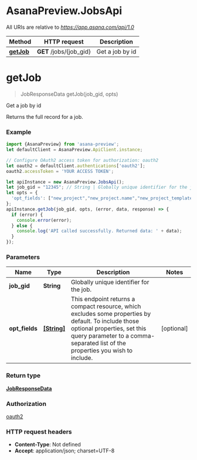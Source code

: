 # AsanaPreview.JobsApi

All URIs are relative to *https://app.asana.com/api/1.0*

Method | HTTP request | Description
------------- | ------------- | -------------
[**getJob**](JobsApi.md#getJob) | **GET** /jobs/{job_gid} | Get a job by id

<a name="getJob"></a>
# **getJob**
> JobResponseData getJob(job_gid, opts)

Get a job by id

Returns the full record for a job.

### Example
```javascript
import {AsanaPreview} from 'asana-preview';
let defaultClient = AsanaPreview.ApiClient.instance;

// Configure OAuth2 access token for authorization: oauth2
let oauth2 = defaultClient.authentications['oauth2'];
oauth2.accessToken = 'YOUR ACCESS TOKEN';

let apiInstance = new AsanaPreview.JobsApi();
let job_gid = "12345"; // String | Globally unique identifier for the job.
let opts = { 
  'opt_fields': ["new_project","new_project.name","new_project_template","new_project_template.name","new_task","new_task.name","new_task.resource_subtype","resource_subtype","status"] // [String] | This endpoint returns a compact resource, which excludes some properties by default. To include those optional properties, set this query parameter to a comma-separated list of the properties you wish to include.
};
apiInstance.getJob(job_gid, opts, (error, data, response) => {
  if (error) {
    console.error(error);
  } else {
    console.log('API called successfully. Returned data: ' + data);
  }
});
```

### Parameters

Name | Type | Description  | Notes
------------- | ------------- | ------------- | -------------
 **job_gid** | **String**| Globally unique identifier for the job. | 
 **opt_fields** | [**[String]**](String.md)| This endpoint returns a compact resource, which excludes some properties by default. To include those optional properties, set this query parameter to a comma-separated list of the properties you wish to include. | [optional] 

### Return type

[**JobResponseData**](JobResponseData.md)

### Authorization

[oauth2](../README.md#oauth2)

### HTTP request headers

 - **Content-Type**: Not defined
 - **Accept**: application/json; charset=UTF-8

